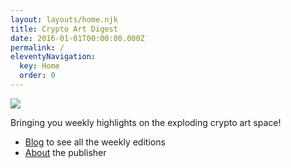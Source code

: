 ```yaml
---
layout: layouts/home.njk
title: Crypto Art Digest
date: 2016-01-01T00:00:00.000Z
permalink: /
eleventyNavigation:
  key: Home
  order: 0
---
```

![](/img/CryptoArtDigestLogo.png)

Bringing you weekly highlights on the exploding crypto art space!

* [Blog](https://cryptoartdigest.com/blog) to see all the weekly editions
* [About](https://cryptoartdigest.com/about) the publisher